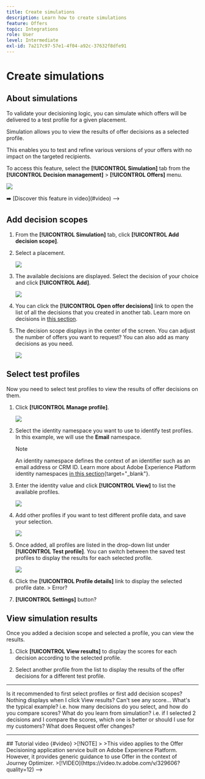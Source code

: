 ```yaml
---
title: Create simulations
description: Learn how to create simulations
feature: Offers
topic: Integrations
role: User
level: Intermediate
exl-id: 7a217c97-57e1-4f04-a92c-37632f8dfe91
---
```


# Create simulations

## About simulations

To validate your decisioning logic, you can simulate which offers will be delivered to a test profile for a given placement.

Simulation allows you to view the results of offer decisions as a selected profile.

This enables you to test and refine various versions of your offers with no impact on the targeted recipients.

To access this feature, select the **[!UICONTROL Simulation]** tab from the **[!UICONTROL Decision management]** > **[!UICONTROL Offers]** menu.

![](../../assets/offers_simulation-tab.png)

<!-->
➡️ [Discover this feature in video](#video)
-->

## Add decision scopes

1. From the **[!UICONTROL Simulation]** tab, click **[!UICONTROL Add decision scope]**.

1. Select a placement.

    ![](../../assets/offers_simulation-add-decision-scope.png)

1. The available decisions are displayed. Select the decision of your choice and click **[!UICONTROL Add]**.

    ![](../../assets/offers_simulation-add-decision-scope-2.png)

1. You can click the **[!UICONTROL Open offer decisions]** link to open the list of all the decisions that you created in another tab. Learn more on decisions in [this section](create-offer-activities.md).

1. The decision scope displays in the center of the screen. You can adjust the number of offers you want to request? You can also add as many decisions as you need.

    ![](../../assets/offers_simulation-decision-scope.png)

## Select test profiles

Now you need to select test profiles to view the results of offer decisions on them.

1. Click **[!UICONTROL Manage profile]**.

    ![](../../assets/offers_simulation-manage-profile.png)

1. Select the identity namespace you want to use to identify test profiles. In this example, we will use the **Email** namespace.

    >[!NOTE]
    >
    >An identity namespace defines the context of an identifier such as an email address or CRM ID. Learn more about Adobe Experience Platform identity namespaces [in this section](get-started-identity.md){target="_blank"}.

1. Enter the identity value and click **[!UICONTROL View]** to list the available profiles.

    ![](../../assets/offers_simulation-add-profile.png)

1. Add other profiles if you want to test different profile data, and save your selection.

    ![](../../assets/offers_simulation-save-profiles.png)

1. Once added, all profiles are listed in the drop-down list under **[!UICONTROL Test profile]**. You can switch between the saved test profiles to display the results for each selected profile.

    ![](../../assets/offers_simulation-saved-profiles.png)

1. Click the **[!UICONTROL Profile details]** link to display the selected profile date. > Error?

1. **[!UICONTROL Settings]** button?

<!--Learn more on [selecting test profiles](preview.md#select-test-profiles)-->

## View simulation results

Once you added a decision scope and selected a profile, you can view the results.

1. Click **[!UICONTROL View results]** to display the scores for each decision according to the selected profile.



1. Select another profile from the list to display the results of the offer decisions for a different test profile.

***

Is it recommended to first select profiles or first add decision scopes?
Nothing displays when I click View results? Can't see any score...
What's the typical example? i.e. how many decisions do you select, and how do you compare scores?
What do you learn from simulation? i.e. if I selected 2 decisions and I compare the scores, which one is better or should I use for my customers?
What does Request offer changes?

***

<!-->
## Tutorial video {#video}

>[!NOTE]
>
>This video applies to the Offer Decisioning application service built on Adobe Experience Platform. However, it provides generic guidance to use Offer in the context of Journey Optimizer.

>[!VIDEO](https://video.tv.adobe.com/v/329606?quality=12)
-->